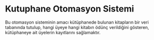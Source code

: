 # Kutuphane Otomasyon Sistemi

Bu otomasyon sisteminin amacı kütüphanede bulunan kitapların bir veri tabanında tutulup, hangi üyeye hangi kitabın ödünç verildiğini gösteren, kütüphaneye ait üyelerin kayıtlarını sağlamaktır.
